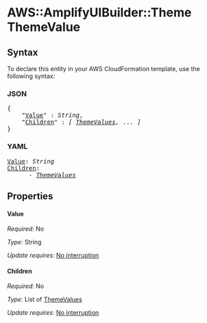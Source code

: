 # AWS::AmplifyUIBuilder::Theme ThemeValue

## Syntax

To declare this entity in your AWS CloudFormation template, use the following syntax:

### JSON

<pre>
{
    "<a href="#value" title="Value">Value</a>" : <i>String</i>,
    "<a href="#children" title="Children">Children</a>" : <i>[ <a href="themevalues.md">ThemeValues</a>, ... ]</i>
}
</pre>

### YAML

<pre>
<a href="#value" title="Value">Value</a>: <i>String</i>
<a href="#children" title="Children">Children</a>: <i>
      - <a href="themevalues.md">ThemeValues</a></i>
</pre>

## Properties

#### Value

_Required_: No

_Type_: String

_Update requires_: [No interruption](https://docs.aws.amazon.com/AWSCloudFormation/latest/UserGuide/using-cfn-updating-stacks-update-behaviors.html#update-no-interrupt)

#### Children

_Required_: No

_Type_: List of <a href="themevalues.md">ThemeValues</a>

_Update requires_: [No interruption](https://docs.aws.amazon.com/AWSCloudFormation/latest/UserGuide/using-cfn-updating-stacks-update-behaviors.html#update-no-interrupt)
